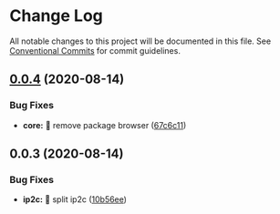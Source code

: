 # Change Log

All notable changes to this project will be documented in this file.
See [Conventional Commits](https://conventionalcommits.org) for commit guidelines.

## [0.0.4](https://github.com/willin/uua/compare/v0.0.3...v0.0.4) (2020-08-14)


### Bug Fixes

* **core:** :bug: remove package browser ([67c6c11](https://github.com/willin/uua/commit/67c6c11487dc3883f59f1107084c4f85616913fb))





## 0.0.3 (2020-08-14)


### Bug Fixes

* **ip2c:** :art: split ip2c ([10b56ee](https://github.com/willin/uua/commit/10b56ee4503cb7e5e056fdd7be0b506b689f033c))
